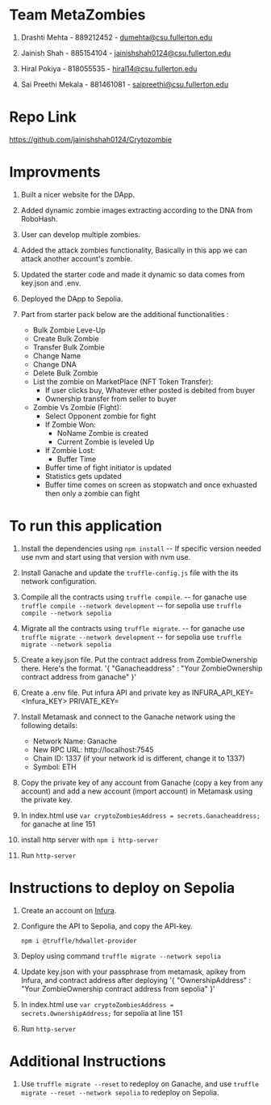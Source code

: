 # Team MetaZombies

1. Drashti Mehta - 889212452 - dumehta@csu.fullerton.edu

2. Jainish Shah - 885154104 - jainishshah0124@csu.fullerton.edu

3. Hiral Pokiya - 818055535 - hiral14@csu.fullerton.edu

4. Sai Preethi Mekala - 881461081 - saipreethi@csu.fullerton.edu

# Repo Link

https://github.com/jainishshah0124/Crytozombie

# Improvments

1. Built a nicer website for the DApp.

2. Added dynamic zombie images extracting according to the DNA from RoboHash.

3. User can develop multiple zombies. 

4. Added the attack zombies functionality, Basically in this app we can attack another account's zombie.

5. Updated the starter code and made it dynamic so data comes from key.json and .env.

6. Deployed the DApp to Sepolia.
   
7. Part from starter pack below are the additional functionalities :
    - Bulk Zombie Leve-Up
    - Create Bulk Zombie
    - Transfer Bulk Zombie
    - Change Name
    - Change DNA
    - Delete Bulk Zombie
    - List the zombie on MarketPlace (NFT Token Transfer):
        - If user clicks buy, Whatever ether posted is debited from buyer
        - Ownership transfer from seller to buyer
    - Zombie Vs Zombie (Fight):
        - Select Opponent zombie for fight
        - If Zombie Won:
            - NoName Zombie is created
            - Current Zombie is leveled Up
        - If Zombie Lost:
            - Buffer Time 
        - Buffer time of fight initiator is updated
        - Statistics gets updated
        - Buffer time comes on screen as stopwatch and once exhuasted then only a zombie can fight


# To run this application

1. Install the dependencies using `npm install`
    -- If specific version needed use nvm and start using that version with nvm use.

2. Install Ganache and update the `truffle-config.js` file with the its network configuration.

3. Compile all the contracts using `truffle compile`.
    -- for ganache use `truffle compile --network development`
    -- for sepolia use `truffle compile --network sepolia`

4. Migrate all the contracts using `truffle migrate`.
    -- for ganache use `truffle migrate --network development`
    -- for sepolia use `truffle migrate --network sepolia`

5. Create a key.json file. Put the contract address from ZombieOwnership there. Here's the format.
   '{
    "Ganacheaddress" : "Your ZombieOwnership contract address from ganache"
   }'

6. Create a .env file. Put infura API and private key as
    INFURA_API_KEY=<Infura_KEY>
    PRIVATE_KEY=<API>

7. Install Metamask and connect to the Ganache network using the following details:
    - Network Name: Ganache
    - New RPC URL: http://localhost:7545
    - Chain ID: 1337 (if your network id is different, change it to 1337)
    - Symbol: ETH

8. Copy the private key of any account from Ganache (copy a key from any account) and add a new account (import account) in Metamask using the private key.

9. In index.html use `var cryptoZombiesAddress = secrets.Ganacheaddress;` for ganache at line 151

10. install http server with `npm i http-server`

11. Run `http-server`



# Instructions to deploy on Sepolia

1. Create an account on [Infura](https://www.infura.io/).
2. Configure the API to Sepolia, and copy the API-key.

    `npm i @truffle/hdwallet-provider`

3. Deploy using command `truffle migrate --network sepolia`

4. Update key.json with your passphrase from metamask, apikey from Infura, and contract address after deploying
    '{
        "OwnershipAddress" : "Your ZombieOwnership contract address from sepolia"
    }'

5. In index.html use `var cryptoZombiesAddress = secrets.OwnershipAddress;` for sepolia at line 151

6. Run `http-server`

# Additional Instructions

1. Use `truffle migrate --reset` to redeploy on Ganache, and use `truffle migrate --reset --network sepolia` to redeploy on Sepolia.